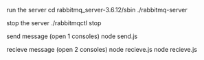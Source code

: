 run the server
	cd rabbitmq_server-3.6.12/sbin
	./rabbitmq-server

stop the server
	./rabbitmqctl stop 


send message (open 1 consoles)
	node send.js

recieve message (open 2 consoles)
	node recieve.js
	node recieve.js